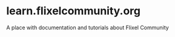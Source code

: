 learn.flixelcommunity.org
=========================

A place with documentation and tutorials about Flixel Community
